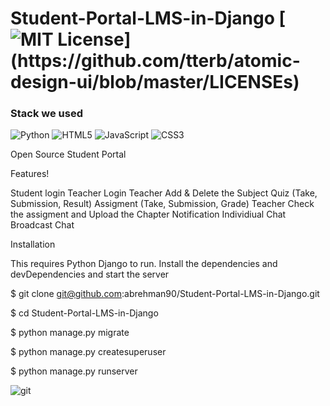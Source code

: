 # Student-Portal-LMS-in-Django [![MIT License](https://img.shields.io/apm/l/atomic-design-ui.svg?)](https://github.com/tterb/atomic-design-ui/blob/master/LICENSEs)
### Stack we used
![Python](https://img.shields.io/badge/python-3670A0?style=for-the-badge&logo=python&logoColor=ffdd54)
![HTML5](https://img.shields.io/badge/html5-%23E34F26.svg?style=for-the-badge&logo=html5&logoColor=white)
![JavaScript](https://img.shields.io/badge/javascript-%23323330.svg?style=for-the-badge&logo=javascript&logoColor=%23F7DF1E)
![CSS3](https://img.shields.io/badge/css3-%231572B6.svg?style=for-the-badge&logo=css3&logoColor=white)

Open Source Student Portal

Features!

Student login
Teacher Login
Teacher Add & Delete the Subject
Quiz (Take, Submission, Result)
Assigment (Take, Submission, Grade)
Teacher Check the assigment and Upload the Chapter
Notification
Individiual Chat
Broadcast Chat

Installation

This requires Python Django to run. Install the dependencies and devDependencies and start the server

$ git clone git@github.com:abrehman90/Student-Portal-LMS-in-Django.git

$ cd Student-Portal-LMS-in-Django

$ python manage.py migrate

$ python manage.py createsuperuser

$ python manage.py runserver

![git](https://user-images.githubusercontent.com/79878896/122668007-6fdb2380-d1cf-11eb-8ce4-493505565212.JPG)
